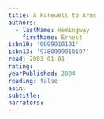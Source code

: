 ```yaml
---
title: A Farewell to Arms
authors:
  - lastName: Hemingway
    firstName: Ernest
isbn10: '0099910101'
isbn13: '9780099910107'
read: 2003-01-01
rating:
yearPublished: 2004
reading: false
asin:
subtitle:
narrators:
---
```

